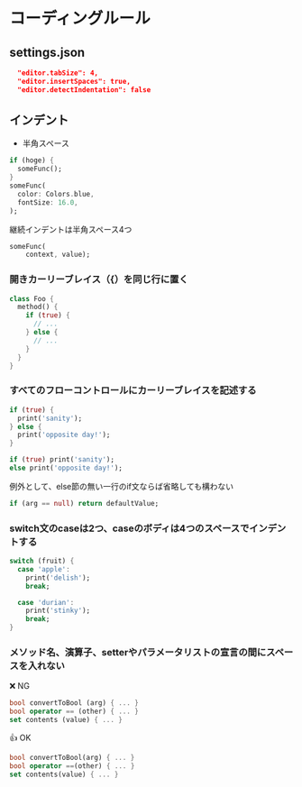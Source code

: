 # コーディングルール

## settings.json
```json
  "editor.tabSize": 4,
  "editor.insertSpaces": true,
  "editor.detectIndentation": false
```

## インデント
- 半角スペース

```dart
if (hoge) {
  someFunc();
}
someFunc(
  color: Colors.blue,
  fontSize: 16.0,
);
```

継続インデントは半角スペース4つ
```dart
someFunc(
    context, value);
```

### 開きカーリーブレイス（{）を同じ行に置く

```dart
class Foo {
  method() {
    if (true) {
      // ...
    } else {
      // ...
    }
  }
}
```

### すべてのフローコントロールにカーリーブレイスを記述する
```dart
if (true) {
  print('sanity');
} else {
  print('opposite day!');
}

if (true) print('sanity');
else print('opposite day!');
```

例外として、else節の無い一行のif文ならば省略しても構わない
```dart
if (arg == null) return defaultValue;
```

### switch文のcaseは2つ、caseのボディは4つのスペースでインデントする
```dart
switch (fruit) {
  case 'apple':
    print('delish');
    break;

  case 'durian':
    print('stinky');
    break;
}
```

### メソッド名、演算子、setterやパラメータリストの宣言の間にスペースを入れない
❌ NG
```dart
bool convertToBool (arg) { ... }
bool operator == (other) { ... }
set contents (value) { ... }
```

👍 OK
```dart
bool convertToBool(arg) { ... }
bool operator ==(other) { ... }
set contents(value) { ... }
```

```dart
```

```dart
```

```dart
```

```dart
```


